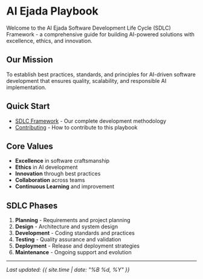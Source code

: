 # AI Ejada Playbook

Welcome to the AI Ejada Software Development Life Cycle (SDLC) Framework - a comprehensive guide for building AI-powered solutions with excellence, ethics, and innovation.

## Our Mission
To establish best practices, standards, and principles for AI-driven software development that ensures quality, scalability, and responsible AI implementation.

## Quick Start
- [SDLC Framework](sdlc/SDLC.md) - Our complete development methodology
- [Contributing](CONTRIBUTING.md) - How to contribute to this playbook

## Core Values
- **Excellence** in software craftsmanship
- **Ethics** in AI development
- **Innovation** through best practices
- **Collaboration** across teams
- **Continuous Learning** and improvement

## SDLC Phases
1. **Planning** - Requirements and project planning
2. **Design** - Architecture and system design  
3. **Development** - Coding standards and practices
4. **Testing** - Quality assurance and validation
5. **Deployment** - Release and deployment strategies
6. **Maintenance** - Ongoing support and evolution

---
*Last updated: {{ site.time | date: "%B %d, %Y" }}*